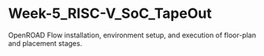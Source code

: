 # Week-5_RISC-V_SoC_TapeOut
OpenROAD Flow installation, environment setup, and execution of floor-plan and placement stages. 
